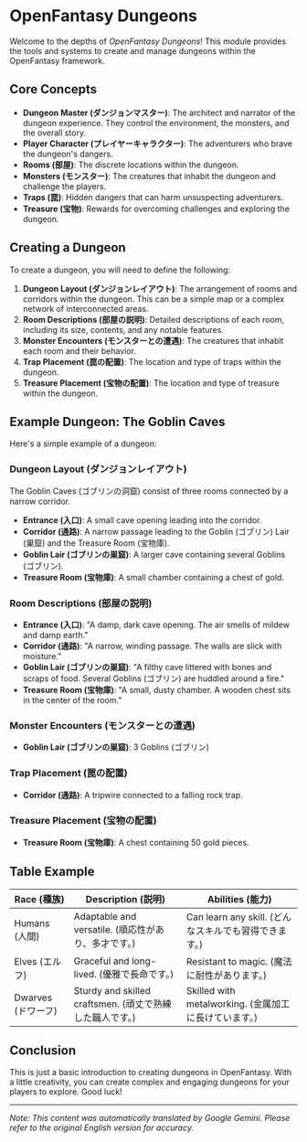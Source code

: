 # OpenFantasy Dungeons

Welcome to the depths of *OpenFantasy Dungeons*! This module provides the tools and systems to create and manage dungeons within the OpenFantasy framework.

## Core Concepts

*   **Dungeon Master (ダンジョンマスター)**: The architect and narrator of the dungeon experience. They control the environment, the monsters, and the overall story.
*   **Player Character (プレイヤーキャラクター)**: The adventurers who brave the dungeon's dangers.
*   **Rooms (部屋)**: The discrete locations within the dungeon.
*   **Monsters (モンスター)**: The creatures that inhabit the dungeon and challenge the players.
*   **Traps (罠)**: Hidden dangers that can harm unsuspecting adventurers.
*   **Treasure (宝物)**: Rewards for overcoming challenges and exploring the dungeon.

## Creating a Dungeon

To create a dungeon, you will need to define the following:

1.  **Dungeon Layout (ダンジョンレイアウト)**: The arrangement of rooms and corridors within the dungeon. This can be a simple map or a complex network of interconnected areas.
2.  **Room Descriptions (部屋の説明)**: Detailed descriptions of each room, including its size, contents, and any notable features.
3.  **Monster Encounters (モンスターとの遭遇)**: The creatures that inhabit each room and their behavior.
4.  **Trap Placement (罠の配置)**: The location and type of traps within the dungeon.
5.  **Treasure Placement (宝物の配置)**: The location and type of treasure within the dungeon.

## Example Dungeon: The Goblin Caves

Here's a simple example of a dungeon:

### Dungeon Layout (ダンジョンレイアウト)

The Goblin Caves (ゴブリンの洞窟) consist of three rooms connected by a narrow corridor.

*   **Entrance (入口)**: A small cave opening leading into the corridor.
*   **Corridor (通路)**: A narrow passage leading to the Goblin (ゴブリン) Lair (巣窟) and the Treasure Room (宝物庫).
*   **Goblin Lair (ゴブリンの巣窟)**: A larger cave containing several Goblins (ゴブリン).
*   **Treasure Room (宝物庫)**: A small chamber containing a chest of gold.

### Room Descriptions (部屋の説明)

*   **Entrance (入口)**: "A damp, dark cave opening. The air smells of mildew and damp earth."
*   **Corridor (通路)**: "A narrow, winding passage. The walls are slick with moisture."
*   **Goblin Lair (ゴブリンの巣窟)**: "A filthy cave littered with bones and scraps of food. Several Goblins (ゴブリン) are huddled around a fire."
*   **Treasure Room (宝物庫)**: "A small, dusty chamber. A wooden chest sits in the center of the room."

### Monster Encounters (モンスターとの遭遇)

*   **Goblin Lair (ゴブリンの巣窟)**: 3 Goblins (ゴブリン)

### Trap Placement (罠の配置)

*   **Corridor (通路)**: A tripwire connected to a falling rock trap.

### Treasure Placement (宝物の配置)

*   **Treasure Room (宝物庫)**: A chest containing 50 gold pieces.

## Table Example

| Race (種族) | Description (説明) | Abilities (能力) |
|---|---|---|
| Humans (人間) | Adaptable and versatile. (順応性があり、多才です。) | Can learn any skill. (どんなスキルでも習得できます。) |
| Elves (エルフ) | Graceful and long-lived. (優雅で長命です。) | Resistant to magic. (魔法に耐性があります。) |
| Dwarves (ドワーフ) | Sturdy and skilled craftsmen. (頑丈で熟練した職人です。) | Skilled with metalworking. (金属加工に長けています。) |

## Conclusion

This is just a basic introduction to creating dungeons in OpenFantasy. With a little creativity, you can create complex and engaging dungeons for your players to explore. Good luck!


---
_Note: This content was automatically translated by Google Gemini. Please refer to the original English version for accuracy._